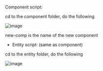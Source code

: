 Component script:  

cd to the component folder, do the following  

![image](https://user-images.githubusercontent.com/34165109/56083485-92a16e80-5df3-11e9-97a2-d74281a39b13.png)

new-comp is the name of the new component  


- Entity script: (same as component)  

cd to the entity folder, do the following  

![image](https://user-images.githubusercontent.com/34165109/56083532-3723b080-5df4-11e9-95cf-a468d061c9bb.png)
